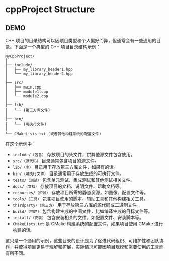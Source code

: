 # cppProject Structure

## DEMO
C++ 项目的目录结构可以因项目类型和个人偏好而异，但通常会有一些通用的目录。下面是一个典型的 C++ 项目目录结构示例：

```
MyCppProject/
│
├── include/
│   ├── my_library_header1.hpp
│   └── my_library_header2.hpp
│
├── src/
│   ├── main.cpp
│   ├── module1.cpp
│   └── module2.cpp
│
├── lib/
│   └── (第三方库文件)
│
├── bin/
│   └── (可执行文件)
│
└── CMakeLists.txt (或者其他构建系统的配置文件)
```

在这个示例中：

- `include/（包含）` 存放项目的头文件，供其他源文件包含使用。
- `src/（源代码）` 目录通常包含项目的源文件。
- `lib/（库）` 目录用于存放第三方库文件，如果有的话。
- `bin/（可执行文件）` 目录通常用于存放生成的可执行文件。
- `tests/（测试）` 包含单元测试、集成测试和其他测试相关文件。
- `docs/（文档）` 存放项目的文档、说明文件、帮助文档等。
- `resources/（资源）` 存放项目所需的静态资源，如图像、配置文件等。
- `tools/（工具）` 包含项目使用的脚本、辅助工具和其他构建相关工具。
- `thirdparty/（第三方）` 用于存放第三方库的源代码或二进制文件。
- `build/（构建）` 包含构建生成的中间文件，比如编译生成的目标文件等。
- `install/（安装）` 包含安装相关的文件，如配置文件、安装脚本等。
- `CMakeLists.txt` 是 CMake 构建系统的配置文件，如果项目使用 CMake 进行构建的话。


这只是一个通用的示例，这些目录的设计是为了促进代码组织、可维护性和团队协作，并使得项目更易于理解和扩展，实际情况可能因项目规模和需要使用的工具而有所不同。